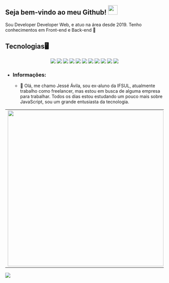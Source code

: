 ## Seja bem-vindo ao meu Github! <img src="https://raw.githubusercontent.com/iampavangandhi/iampavangandhi/master/gifs/Hi.gif" width="30px"></h2>

Sou Developer Developer Web, e atuo na área desde 2019.
Tenho conhecimentos em Front-end e Back-end 💜

## Tecnologias🖥️
<p align="center">
    <img src="https://img.shields.io/badge/node.js%20-%2343853D.svg?&style=for-the-badge&logo=node.js&logoColor=white"/>
    <img src="https://img.shields.io/badge/javascript%20-%23323330.svg?&style=for-the-badge&logo=javascript&logoColor=%23F7DF1E"/>
    <img src="https://img.shields.io/badge/html5%20-%23E34F26.svg?&style=for-the-badge&logo=html5&logoColor=white"/>
    <img src="https://img.shields.io/badge/css3%20-%231572B6.svg?&style=for-the-badge&logo=css3&logoColor=white"/>
    <img src="https://img.shields.io/badge/python%20-%2314354C.svg?&style=for-the-badge&logo=python&logoColor=white"/>
    <img src="https://img.shields.io/badge/git%20-%23F05033.svg?&style=for-the-badge&logo=git&logoColor=white"/>
    <img src="https://img.shields.io/badge/github%20-%23121011.svg?&style=for-the-badge&logo=github&logoColor=white"/>
    <img src="https://img.shields.io/badge/vercel%20-%23000000.svg?&style=for-the-badge&logo=vercel&logoColor=white"/>
    <img src ="https://img.shields.io/badge/postgres-%23316192.svg?&style=for-the-badge&logo=postgresql&logoColor=white"/>
    <img src="https://img.shields.io/badge/docker%20-%230db7ed.svg?&style=for-the-badge&logo=docker&logoColor=white"/>
    <img src="https://img.shields.io/badge/jquery%20-%230769AD.svg?&style=for-the-badge&logo=jquery&logoColor=white"/>
</p>

* ### Informações:


    * 🙋‍ Olá, me chamo Jessé Ávila, sou ex-aluno da IFSUL, atualmente trabalho como freelancer, mas estou em busca de alguma empresa para trabalhar. Todos os dias estou estudando um pouco mais sobre JavaScript, sou um grande entusiasta da tecnologia.

<center>
<table>
    <tr>
        <td><img width="495px" align="left" src="https://github-readme-stats.vercel.app/api?username=JesseAvilaa&theme=buefy"/></td>
        <td><img width="400px" align="left" src="https://github-readme-stats.vercel.app/api/top-langs/?username=JesseAvilaa&hide=html&layout=compact&theme=buefy" /></td>
    </tr>   
</table>
</center>

![](https://komarev.com/ghpvc/?username=JesseAvilaa&color=blue&style=flat)
